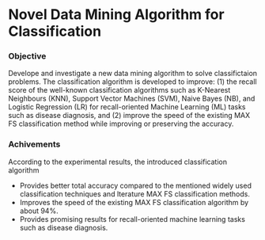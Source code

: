 # Novel Data Mining Algorithm for Classification

### Objective 
Develope and investigate a new data mining algorithm to solve classifictaion problems. The classification algorithm is developed to improve: (1) the recall score of the well-known classification algorithms such as K-Nearest Neighbours (KNN), Support Vector Machines (SVM), Naive Bayes (NB), and Logistic Regression (LR) for recall-oriented Machine Learning (ML) tasks such as disease diagnosis, and (2) improve the speed of the existing MAX FS classification method while improving or preserving the accuracy.

### Achivements
According to the experimental results, the introduced classification algorithm

- Provides better total accuracy compared to the mentioned widely used classification techniques and lterature MAX FS classification methods.
- Improves the speed of the existing MAX FS classification algorithm by about 94%.
- Provides promising results for recall-oriented machine learning tasks such as disease diagnosis. 




